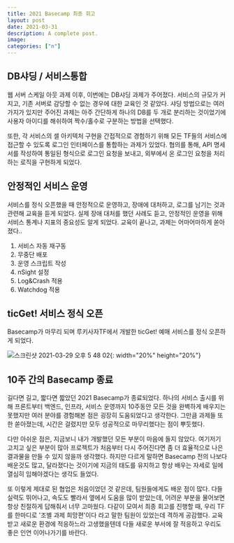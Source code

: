 ```yaml
---
title: 2021 Basecamp 최종 회고
layout: post
date: 2021-03-31
description: A complete post.
image: 
categories: ["n"]
---
```




## DB샤딩 / 서비스통합



웹 서버 스케일 아웃 과제 이후, 이번에는 DB샤딩 과제가 주어졌다. 서비스의 규모가 커지고, 기존 서버로 감당할 수 없는 경우에 대한 교육인 것 같았다. 샤딩 방법으로는 여러가지가 있지만 주어진 과제는 아주 간단하게 하나의 DB를 두 개로 분리하는 것이었기에 사용자 아이디를 해쉬하여 짝수/홀수로 구분하는 방법을 선택했다. 



또한, 각 서비스의 셀 아키텍처 구현을 간접적으로 경험하기 위해 모든 TF들의 서비스에 접근할 수 있도록 로그인 인터페이스를 통합하는 과제가 있었다. 협의를 통해, API 명세서를 작성하여 통일된 형식으로 로그인 요청을 보내고, 외부에서 온 로그인 요청을 처리하는 로직을 구현하게 되었다.



## 안정적인 서비스 운영



서비스를 정식 오픈했을 때 안정적으로 운영하고, 장애에 대처하고, 로그를 남기는 것과 관련해 교육을 듣게 되었다. 실제 장애 대처를 했던 사례도 듣고, 안정적인 운영을 위해 서비스 통계나 지표의 중요성도 알게 되었다. 교육이 끝나고, 과제는 어마어마하게 쏟아졌다..

1. 서비스 자동 재구동
2. 무중단 배포
3. 운영 스크립트 작성
4. nSight 설정
5. Log&Crash 적용
6. Watchdog 적용





## ticGet! 서비스 정식 오픈



Basecamp가 마무리 되며 루키사자TF에서 개발한 ticGet! 예매 서비스를 정식 오픈하게 되었다.

![스크린샷 2021-03-29 오후 5 48 02](https://user-images.githubusercontent.com/37218734/112811400-00193900-90b7-11eb-8822-721bc6ac78de.png){: width="20%" height="20%"}

## 10주 간의 Basecamp 종료



길다면 길고, 짧다면 짧았던 2021 Basecamp가 종료되었다. 하나의 서비스 출시를 위해 프론트부터 백엔드, 인프라, 서비스 운영까지 10주동안 모든 것을 완벽하게 배우지는 못했지만 여러 분야를 경험해본 점은 굉장히 도움되었다고 생각한다. 그만큼 과제들 또한 쏟아졌는데, 시간은 걸렸지만 모두 성공적으로 마무리했다는 점이 뿌듯했다.



다만 아쉬운 점은, 지금보니 내가 개발했던 모든 부분이 마음에 들지 않았다. 여기저기 고치고 싶은 부분이 많아 프로젝트가 처음부터 다시 주어진다면 좀 더 효율적으로 나은 결과물을 만들 수 있지 않을까 생각했다. 하지만 다르게 말하면 Basecamp 전의 나보다 배운것도 많고, 달라졌다는 것이기에 지금의 태도를 유지하고 항상 배우는 자세로 일에 열심히 임해야겠다는 생각도 들었다.



또 이렇게 제대로 된 협업은 처음이었던 것 같은데, 팀원들에게도 배운 점이 많다. 다들 실력도 뛰어나고, 속도도 빨라서 옆에서 도움을 많이 받았는데, 어려운 부분을 물어보면 항상 친절하게 답해줘서 너무 고마웠다. 다같이 모여서 최종 회고를 진행할 때, 우리 TF를 한마디로 '조별 과제 희망편'이다 라고 말한 팀원이 있었는데 격하게 공감했다. 교육받고 새로운 환경에 적응하느라 고생했을텐데 다들 새로운 부서에 잘 적응하고 우리도 좋은 인연 이어나가기를 바란다.

